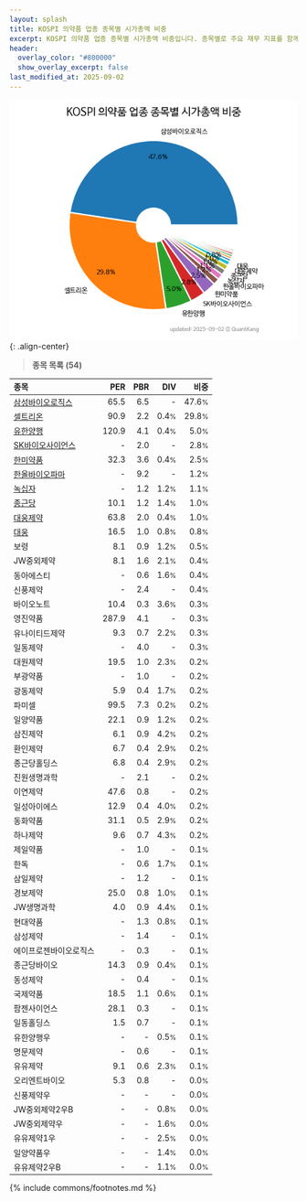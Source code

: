 ```yaml
---
layout: splash
title: KOSPI 의약품 업종 종목별 시가총액 비중
excerpt: KOSPI 의약품 업종 종목별 시가총액 비중입니다. 종목별로 주요 재무 지표를 함께 표시합니다.
header:
  overlay_color: "#800000"
  show_overlay_excerpt: false
last_modified_at: 2025-09-02
---
```



![KOSPI 의약품 업종 종목별 시가총액 비중](/stats/sector/images/kospi_업종_의약품_종목.png){: .align-center}


> **종목 목록 (54)**<a id="list"></a>

| **종목** | **PER** | **PBR** | **DIV** | **비중** |
| :------- | ------: | ------: | ------: | -------: |
| [삼성바이오로직스](/207940/) | 65.5 | 6.5 | - | 47.6<small>%</small> |
| [셀트리온](/068270/) | 90.9 | 2.2 | 0.4<small>%</small> | 29.8<small>%</small> |
| [유한양행](/000100/) | 120.9 | 4.1 | 0.4<small>%</small> | 5.0<small>%</small> |
| [SK바이오사이언스](/302440/) | - | 2.0 | - | 2.8<small>%</small> |
| [한미약품](/128940/) | 32.3 | 3.6 | 0.4<small>%</small> | 2.5<small>%</small> |
| [한올바이오파마](/009420/) | - | 9.2 | - | 1.2<small>%</small> |
| [녹십자](/006280/) | - | 1.2 | 1.2<small>%</small> | 1.1<small>%</small> |
| [종근당](/185750/) | 10.1 | 1.2 | 1.4<small>%</small> | 1.0<small>%</small> |
| [대웅제약](/069620/) | 63.8 | 2.0 | 0.4<small>%</small> | 1.0<small>%</small> |
| [대웅](/003090/) | 16.5 | 1.0 | 0.8<small>%</small> | 0.8<small>%</small> |
| 보령 | 8.1 | 0.9 | 1.2<small>%</small> | 0.5<small>%</small> |
| JW중외제약 | 8.1 | 1.6 | 2.1<small>%</small> | 0.4<small>%</small> |
| 동아에스티 | - | 0.6 | 1.6<small>%</small> | 0.4<small>%</small> |
| 신풍제약 | - | 2.4 | - | 0.4<small>%</small> |
| 바이오노트 | 10.4 | 0.3 | 3.6<small>%</small> | 0.3<small>%</small> |
| 영진약품 | 287.9 | 4.1 | - | 0.3<small>%</small> |
| 유나이티드제약 | 9.3 | 0.7 | 2.2<small>%</small> | 0.3<small>%</small> |
| 일동제약 | - | 4.0 | - | 0.3<small>%</small> |
| 대원제약 | 19.5 | 1.0 | 2.3<small>%</small> | 0.2<small>%</small> |
| 부광약품 | - | 1.0 | - | 0.2<small>%</small> |
| 광동제약 | 5.9 | 0.4 | 1.7<small>%</small> | 0.2<small>%</small> |
| 파미셀 | 99.5 | 7.3 | 0.2<small>%</small> | 0.2<small>%</small> |
| 일양약품 | 22.1 | 0.9 | 1.2<small>%</small> | 0.2<small>%</small> |
| 삼진제약 | 6.1 | 0.9 | 4.2<small>%</small> | 0.2<small>%</small> |
| 환인제약 | 6.7 | 0.4 | 2.9<small>%</small> | 0.2<small>%</small> |
| 종근당홀딩스 | 6.8 | 0.4 | 2.9<small>%</small> | 0.2<small>%</small> |
| 진원생명과학 | - | 2.1 | - | 0.2<small>%</small> |
| 이연제약 | 47.6 | 0.8 | - | 0.2<small>%</small> |
| 일성아이에스 | 12.9 | 0.4 | 4.0<small>%</small> | 0.2<small>%</small> |
| 동화약품 | 31.1 | 0.5 | 2.9<small>%</small> | 0.2<small>%</small> |
| 하나제약 | 9.6 | 0.7 | 4.3<small>%</small> | 0.2<small>%</small> |
| 제일약품 | - | 1.0 | - | 0.1<small>%</small> |
| 한독 | - | 0.6 | 1.7<small>%</small> | 0.1<small>%</small> |
| 삼일제약 | - | 1.2 | - | 0.1<small>%</small> |
| 경보제약 | 25.0 | 0.8 | 1.0<small>%</small> | 0.1<small>%</small> |
| JW생명과학 | 4.0 | 0.9 | 4.4<small>%</small> | 0.1<small>%</small> |
| 현대약품 | - | 1.3 | 0.8<small>%</small> | 0.1<small>%</small> |
| 삼성제약 | - | 1.4 | - | 0.1<small>%</small> |
| 에이프로젠바이오로직스 | - | 0.3 | - | 0.1<small>%</small> |
| 종근당바이오 | 14.3 | 0.9 | 0.4<small>%</small> | 0.1<small>%</small> |
| 동성제약 | - | 0.4 | - | 0.1<small>%</small> |
| 국제약품 | 18.5 | 1.1 | 0.6<small>%</small> | 0.1<small>%</small> |
| 팜젠사이언스 | 28.1 | 0.3 | - | 0.1<small>%</small> |
| 일동홀딩스 | 1.5 | 0.7 | - | 0.1<small>%</small> |
| 유한양행우 | - | - | 0.5<small>%</small> | 0.1<small>%</small> |
| 명문제약 | - | 0.6 | - | 0.1<small>%</small> |
| 유유제약 | 9.1 | 0.6 | 2.3<small>%</small> | 0.1<small>%</small> |
| 오리엔트바이오 | 5.3 | 0.8 | - | 0.0<small>%</small> |
| 신풍제약우 | - | - | - | 0.0<small>%</small> |
| JW중외제약2우B | - | - | 0.8<small>%</small> | 0.0<small>%</small> |
| JW중외제약우 | - | - | 1.6<small>%</small> | 0.0<small>%</small> |
| 유유제약1우 | - | - | 2.5<small>%</small> | 0.0<small>%</small> |
| 일양약품우 | - | - | 1.4<small>%</small> | 0.0<small>%</small> |
| 유유제약2우B | - | - | 1.1<small>%</small> | 0.0<small>%</small> |

{% include commons/footnotes.md %}